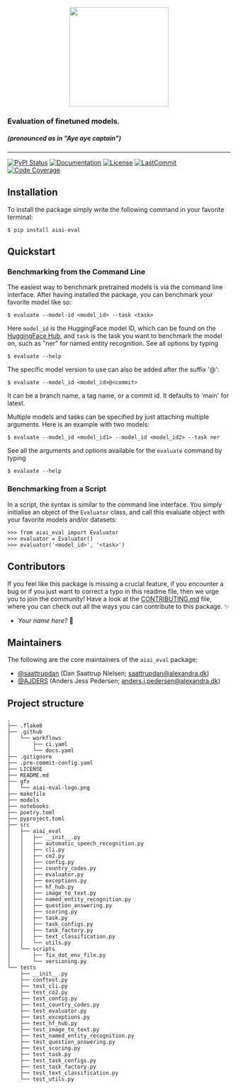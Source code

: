 <div align='center'>
<img src="https://raw.githubusercontent.com/alexandrainst/AIAI-eval/main/gfx/aiai-eval-logo.png" width="auto" height="224">
</div>

### Evaluation of finetuned models.
##### _(pronounced as in "Aye aye captain")_

______________________________________________________________________
[![PyPI Status](https://badge.fury.io/py/aiai_eval.svg)](https://pypi.org/project/aiai_eval/)
[![Documentation](https://img.shields.io/badge/docs-passing-green)](https://alexandrainst.github.io/AIAI-eval/aiai_eval.html)
[![License](https://img.shields.io/github/license/alexandrainst/AIAI-eval)](https://github.com/alexandrainst/AIAI-eval/blob/main/LICENSE)
[![LastCommit](https://img.shields.io/github/last-commit/alexandrainst/AIAI-eval)](https://github.com/alexandrainst/AIAI-eval/commits/main)
[![Code Coverage](https://img.shields.io/badge/Coverage-80%25-yellowgreen.svg)](https://github.com/alexandrainst/AIAI-eval/tree/main/tests)


## Installation
To install the package simply write the following command in your favorite terminal:
```
$ pip install aiai-eval
```

## Quickstart
### Benchmarking from the Command Line
The easiest way to benchmark pretrained models is via the command line interface. After
having installed the package, you can benchmark your favorite model like so:
```
$ evaluate --model-id <model_id> --task <task>
```

Here `model_id` is the HuggingFace model ID, which can be found on the [HuggingFace
Hub](https://huggingface.co/models), and `task` is the task you want to benchmark the
model on, such as "ner" for named entity recognition. See all options by typing
```
$ evaluate --help
```

The specific model version to use can also be added after the suffix '@':
```
$ evaluate --model_id <model_id>@<commit>
```

It can be a branch name, a tag name, or a commit id. It defaults to 'main' for latest.

Multiple models and tasks can be specified by just attaching multiple arguments. Here
is an example with two models:
```
$ evaluate --model_id <model_id1> --model_id <model_id2> --task ner
```

See all the arguments and options available for the `evaluate` command by typing
```
$ evaluate --help
```

### Benchmarking from a Script
In a script, the syntax is similar to the command line interface. You simply initialise
an object of the `Evaluator` class, and call this evaluate object with your favorite
models and/or datasets:
```
>>> from aiai_eval import Evaluator
>>> evaluator = Evaluator()
>>> evaluator('<model_id>', '<task>')
```


## Contributors

If you feel like this package is missing a crucial feature, if you encounter a bug or
if you just want to correct a typo in this readme file, then we urge you to join the
community! Have a look at the [CONTRIBUTING.md](./CONTRIBUTING.md) file, where you can
check out all the ways you can contribute to this package. :sparkles:

- _Your name here?_ :tada:


## Maintainers

The following are the core maintainers of the `aiai_eval` package:

- [@saattrupdan](https://github.com/saattrupdan) (Dan Saattrup Nielsen; saattrupdan@alexandra.dk)
- [@AJDERS](https://github.com/AJDERS) (Anders Jess Pedersen; anders.j.pedersen@alexandra.dk)


## Project structure
```
.
├── .flake8
├── .github
│   └── workflows
│       ├── ci.yaml
│       └── docs.yaml
├── .gitignore
├── .pre-commit-config.yaml
├── LICENSE
├── README.md
├── gfx
│   └── aiai-eval-logo.png
├── makefile
├── models
├── notebooks
├── poetry.toml
├── pyproject.toml
├── src
│   ├── aiai_eval
│   │   ├── __init__.py
│   │   ├── automatic_speech_recognition.py
│   │   ├── cli.py
│   │   ├── co2.py
│   │   ├── config.py
│   │   ├── country_codes.py
│   │   ├── evaluator.py
│   │   ├── exceptions.py
│   │   ├── hf_hub.py
│   │   ├── image_to_text.py
│   │   ├── named_entity_recognition.py
│   │   ├── question_answering.py
│   │   ├── scoring.py
│   │   ├── task.py
│   │   ├── task_configs.py
│   │   ├── task_factory.py
│   │   ├── text_classification.py
│   │   └── utils.py
│   └── scripts
│       ├── fix_dot_env_file.py
│       └── versioning.py
└── tests
    ├── __init__.py
    ├── conftest.py
    ├── test_cli.py
    ├── test_co2.py
    ├── test_config.py
    ├── test_country_codes.py
    ├── test_evaluator.py
    ├── test_exceptions.py
    ├── test_hf_hub.py
    ├── test_image_to_text.py
    ├── test_named_entity_recognition.py
    ├── test_question_answering.py
    ├── test_scoring.py
    ├── test_task.py
    ├── test_task_configs.py
    ├── test_task_factory.py
    ├── test_text_classification.py
    └── test_utils.py
```
